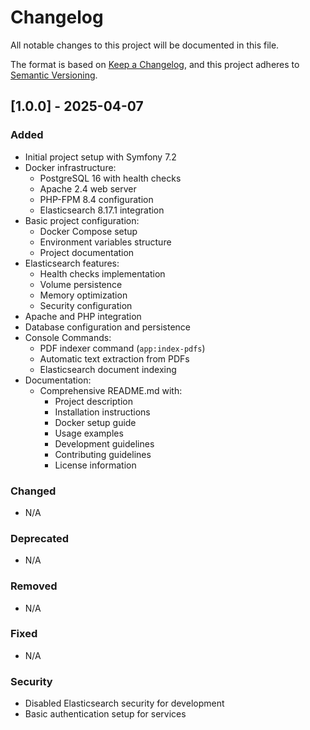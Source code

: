 # Changelog

All notable changes to this project will be documented in this file.

The format is based on [Keep a Changelog](https://keepachangelog.com/en/1.0.0/),
and this project adheres to [Semantic Versioning](https://semver.org/spec/v2.0.0.html).

## [1.0.0] - 2025-04-07

### Added
- Initial project setup with Symfony 7.2
- Docker infrastructure:
  - PostgreSQL 16 with health checks
  - Apache 2.4 web server
  - PHP-FPM 8.4 configuration
  - Elasticsearch 8.17.1 integration
- Basic project configuration:
  - Docker Compose setup
  - Environment variables structure
  - Project documentation
- Elasticsearch features:
  - Health checks implementation
  - Volume persistence
  - Memory optimization
  - Security configuration
- Apache and PHP integration
- Database configuration and persistence
- Console Commands:
  - PDF indexer command (`app:index-pdfs`)
  - Automatic text extraction from PDFs
  - Elasticsearch document indexing
- Documentation:
  - Comprehensive README.md with:
    - Project description
    - Installation instructions
    - Docker setup guide
    - Usage examples
    - Development guidelines
    - Contributing guidelines
    - License information

### Changed
- N/A

### Deprecated
- N/A

### Removed
- N/A

### Fixed
- N/A

### Security
- Disabled Elasticsearch security for development
- Basic authentication setup for services
